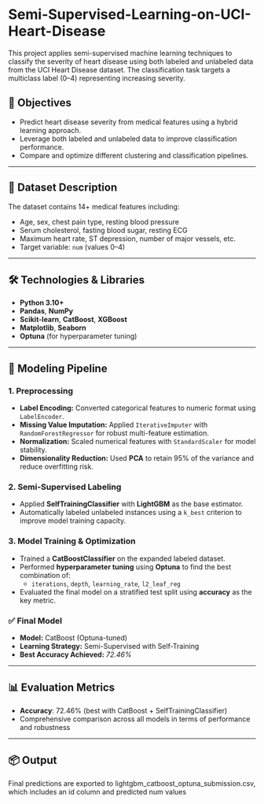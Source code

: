 # Semi-Supervised-Learning-on-UCI-Heart-Disease

This project applies semi-supervised machine learning techniques to classify the severity of heart disease using both labeled and unlabeled data from the UCI Heart Disease dataset. The classification task targets a multiclass label (0–4) representing increasing severity.

## 📌 Objectives

- Predict heart disease severity from medical features using a hybrid learning approach.
- Leverage both labeled and unlabeled data to improve classification performance.
- Compare and optimize different clustering and classification pipelines.

---

## 🧾 Dataset Description

The dataset contains 14+ medical features including:
- Age, sex, chest pain type, resting blood pressure
- Serum cholesterol, fasting blood sugar, resting ECG
- Maximum heart rate, ST depression, number of major vessels, etc.
- Target variable: `num` (values 0–4)

---

## 🛠 Technologies & Libraries

- **Python 3.10+**
- **Pandas**, **NumPy**
- **Scikit-learn**, **CatBoost**, **XGBoost**
- **Matplotlib**, **Seaborn**
- **Optuna** (for hyperparameter tuning)

---

## 🧠 Modeling Pipeline

### 1. Preprocessing
- **Label Encoding:** Converted categorical features to numeric format using `LabelEncoder`.
- **Missing Value Imputation:** Applied `IterativeImputer` with `RandomForestRegressor` for robust multi-feature estimation.
- **Normalization:** Scaled numerical features with `StandardScaler` for model stability.
- **Dimensionality Reduction:** Used **PCA** to retain 95% of the variance and reduce overfitting risk.

### 2. Semi-Supervised Labeling
- Applied **SelfTrainingClassifier** with **LightGBM** as the base estimator.
- Automatically labeled unlabeled instances using a `k_best` criterion to improve model training capacity.

### 3. Model Training & Optimization
- Trained a **CatBoostClassifier** on the expanded labeled dataset.
- Performed **hyperparameter tuning** using **Optuna** to find the best combination of:
  - `iterations`, `depth`, `learning_rate`, `l2_leaf_reg`
- Evaluated the final model on a stratified test split using **accuracy** as the key metric.

### ✅ Final Model
- **Model:** CatBoost (Optuna-tuned)
- **Learning Strategy:** Semi-Supervised with Self-Training
- **Best Accuracy Achieved:** *72.46%*  

---

## 📊 Evaluation Metrics

- **Accuracy**: 72.46% (best with CatBoost + SelfTrainingClassifier)
- Comprehensive comparison across all models in terms of performance and robustness

---
## 📦 Output
Final predictions are exported to lightgbm_catboost_optuna_submission.csv, which includes an id column and predicted num values
